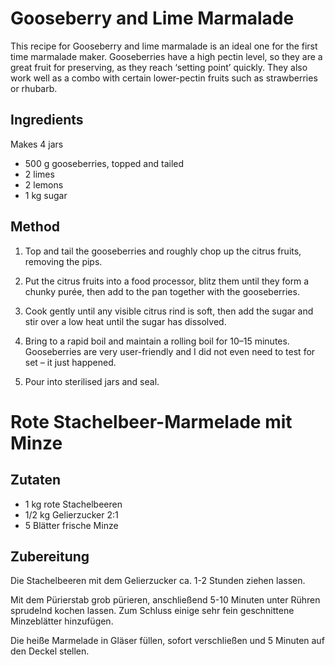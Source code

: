 # Gooseberry and Lime Marmalade

This recipe for Gooseberry and lime marmalade is an ideal one for the first time marmalade maker. Gooseberries have a high pectin level, so they are a great fruit for preserving, as they reach ‘setting point’ quickly. They also work well as a combo with certain lower-pectin fruits such as strawberries or rhubarb.

## Ingredients

Makes 4 jars

- 500 g gooseberries, topped and tailed
- 2 limes
- 2 lemons
- 1 kg sugar

## Method

1. Top and tail the gooseberries and roughly chop up the citrus fruits, removing the pips.

2. Put the citrus fruits into a food processor, blitz them until they form a chunky purée, then add to the pan together with the gooseberries.

3. Cook gently until any visible citrus rind is soft, then add the sugar and stir over a low heat until the sugar has dissolved.

4. Bring to a rapid boil and maintain a rolling boil for 10–15 minutes. Gooseberries are very user-friendly and I did not even need to test for set – it just happened.

5. Pour into sterilised jars and seal.


# Rote Stachelbeer-Marmelade mit Minze

## Zutaten

- 1 kg rote Stachelbeeren
- 1/2 kg Gelierzucker 2:1
- 5 Blätter frische Minze

## Zubereitung

Die Stachelbeeren mit dem Gelierzucker ca. 1-2 Stunden ziehen lassen. 

Mit dem Pürierstab grob pürieren, anschließend 5-10 Minuten unter Rühren sprudelnd kochen lassen. Zum Schluss einige sehr fein geschnittene Minzeblätter hinzufügen. 

Die heiße Marmelade in Gläser füllen, sofort verschließen und 5 Minuten auf den Deckel stellen.
